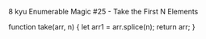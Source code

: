 8 kyu
Enumerable Magic #25 - Take the First N Elements

function take(arr, n) {
 let arr1 =  arr.splice(n);
 return arr;
}
